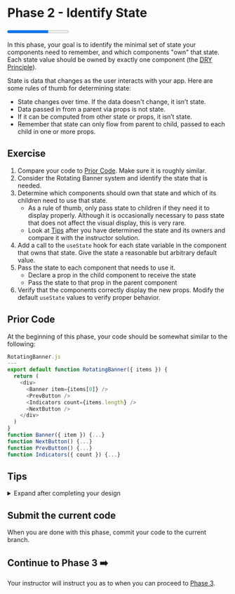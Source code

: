 # Phase 2 - Identify State

<progress value="2" max="3"></progress>

In this phase, your goal is to identify the minimal set of state your components need to remember, and which components "own" that state. Each state value should be owned by exactly one component (the [DRY Principle](https://en.wikipedia.org/wiki/Don%27t_repeat_yourself)).

State is data that changes as the user interacts with your app. Here are some rules of thumb for determining state:

- State changes over time. If the data doesn't change, it isn’t state.
- Data passed in from a parent via props is not state.
- If it can be computed from other state or props, it isn’t state.
- Remember that state can only flow from parent to child, passed to each child in one or more props.

## Exercise

1. Compare your code to [Prior Code](#prior-code). Make sure it is roughly similar.
1. Consider the Rotating Banner system and identify the state that is needed.
1. Determine which components should own that state and which of its children need to use that state.
   - As a rule of thumb, only pass state to children if they need it to display properly. Although it is occasionally necessary to pass state that does not affect the visual display, this is very rare.
   - Look at [Tips](#tips) after you have determined the state and its owners and compare it with the instructor solution.
1. Add a call to the `useState` hook for each state variable in the component that owns that state. Give the state a reasonable but arbitrary default value.
1. Pass the state to each component that needs to use it.
   - Declare a prop in the child component to receive the state
   - Pass the state to that prop in the parent component
1. Verify that the components correctly display the new props. Modify the default `useState` values to verify proper behavior.

## Prior Code

At the beginning of this phase, your code should be somewhat similar to the following:

```js
RotatingBanner.js
---
export default function RotatingBanner({ items }) {
  return (
    <div>
      <Banner item={items[0]} />
      <PrevButton />
      <Indicators count={items.length} />
      <NextButton />
    </div>
  )
}
function Banner({ item }) {...}
function NextButton() {...}
function PrevButton() {...}
function Indicators({ count }) {...}
```

## Tips

<details>
  <summary>Expand after completing your design</summary>

- The Rotating Banner system can be completely controlled with one state variable that holds the index of the item currently being displayed.

- The components that use this state are `Banner` and `Indicators`.

  - The item that `Banner` displays depends on the current index.

  - `Indicators` needs to highlight the button corresponding to the current index.

  - `NextButton` and `PrevButton` do _not_ modify their visual display even if the current index changes, so they do not depend on the state.

- Since `RotatingBanner` is the closest parent to those components that depend on the current index, that state should be owned by `RotatingBanner`.

- Note that there are two choices with how `Banner` receives and uses the current index:

  - Pass `items` and `currentIndex` as props, and `Banner` determines which item to display

  - Pass `items[currentIndex]` as a prop, in which case `Banner` depends _indirectly_ on `currentIndex`

  - The second approach is the simplest and minimizes the knowledge that `Banner` has about its context

</details>

## Submit the current code

When you are done with this phase, commit your code to the current branch.

## Continue to Phase 3 ➡️

Your instructor will instruct you as to when you can proceed to [Phase 3](../phase3.md).
